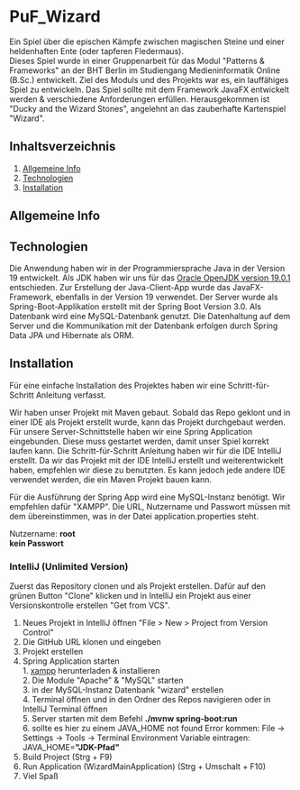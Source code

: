 # PuF_Wizard
Ein Spiel über die epischen Kämpfe zwischen magischen Steine und einer heldenhaften Ente (oder tapferen Fledermaus).\
Dieses Spiel wurde in einer Gruppenarbeit für das Modul "Patterns & Frameworks" an der BHT Berlin im Studiengang Medieninformatik Online (B.Sc.) entwickelt. Ziel des Moduls und des Projekts war es, ein lauffähiges Spiel zu entwickeln. Das Spiel sollte mit dem Framework JavaFX entwickelt werden & verschiedene Anforderungen erfüllen. Herausgekommen ist "Ducky and the Wizard Stones", angelehnt an das zauberhafte Kartenspiel "Wizard".


## Inhaltsverzeichnis
1. [Allgemeine Info](#allgemeine-info)
2. [Technologien](#technologien)
3. [Installation](#installation)


<a name="allgemeine-info"></a>
## Allgemeine Info


<a name="technologien"></a>
## Technologien
Die Anwendung haben wir in der Programmiersprache Java in der Version 19 entwickelt. Als JDK haben wir uns für das 
[Oracle OpenJDK version 19.0.1](https://jdk.java.net/19/) entschieden. Zur Erstellung der Java-Client-App wurde das JavaFX-Framework, 
ebenfalls in der Version 19 verwendet.
Der Server wurde als Spring-Boot-Applikation erstellt mit der Spring Boot Version 3.0.
Als Datenbank wird eine MySQL-Datenbank genutzt.
Die Datenhaltung auf dem Server und die Kommunikation mit der Datenbank erfolgen durch Spring Data JPA und Hibernate als ORM.


<a name="installation"></a>
## Installation
Für eine einfache Installation des Projektes haben wir eine Schritt-für-Schritt Anleitung verfasst.

Wir haben unser Projekt mit Maven gebaut. Sobald das Repo geklont und in einer IDE als Projekt erstellt wurde, kann das Projekt durchgebaut werden. Für unsere Server-Schnittstelle haben wir eine Spring Application eingebunden. Diese muss gestartet werden, damit unser Spiel korrekt laufen kann. Die Schritt-für-Schritt Anleitung haben wir für die IDE IntelliJ erstellt. Da wir das Projekt mit der IDE IntelliJ erstellt und weiterentwickelt haben, empfehlen wir diese zu benutzten.  Es kann jedoch jede andere IDE verwendet werden, die ein Maven Projekt bauen kann.

Für die Ausführung der Spring App wird eine MySQL-Instanz benötigt. Wir empfehlen dafür "XAMPP". Die URL, Nutzername und Passwort müssen mit dem übereinstimmen, 
was in der Datei application.properties steht. 

Nutzername:   **root**\
**kein Passwort**

### IntelliJ (Unlimited Version)
Zuerst das Repository clonen und als Projekt erstellen. Dafür auf den grünen Button "Clone" klicken und in IntelliJ ein Projekt aus einer Versionskontrolle erstellen "Get from VCS".

1. Neues Projekt in IntelliJ öffnen "File > New > Project from Version Control"
2. Die GitHub URL klonen und eingeben
3. Projekt erstellen
4. Spring Application starten\
              1. [xampp](https://www.apachefriends.org/de/download.html) herunterladen & installieren\
              2. Die Module "Apache" & "MySQL" starten\
              3. in der MySQL-Instanz Datenbank "wizard" erstellen\
              4. Terminal öffnen und in den Ordner des Repos navigieren oder in IntelliJ Terminal öffnen\
              5. Server starten mit dem Befehl **./mvnw spring-boot:run**\
              6. sollte es hier zu einem JAVA_HOME not found Error kommen: File -> Settings -> Tools -> Terminal Environment Variable eintragen: 
              JAVA_HOME=**"JDK-Pfad"**
5. Build Project (Strg + F9) 
6. Run Application (WizardMainApplication) (Strg + Umschalt + F10)
7. Viel Spaß

